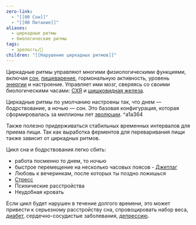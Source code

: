 ```yaml
---
zero-link:
  - "[[00 Сон]]"
  - "[[00 Питание]]"
aliases:
  - циркадные ритмы
  - биологические ритмы
tags:
  - зрелость/🌱
children: "[[Нарушение циркадных ритмов]]"
---
```

Циркадные ритмы управляют многими физиологическими функциями, включая [сон](Сон.md), [пищеварение](Желудочно%20кишечный%20тракт.md), гормональную активность, уровень [энергии](Энергия%20организма.md) и настроение. Управляет ими мозг, сверяясь со своими биологическими часами: [СХЯ](Супрахиазматическое%20ядро.md) и [шишковидная железа](Шишковидная%20железа.md).

Циркадные ритмы по умолчанию настроены так, что днем — бодрствование, а ночью — сон. Это базовая конфигурация, которая сформировалась за миллионы лет [эволюции](Эволюция.md). ^a1a364

Также полезно придерживаться стабильных временных интервалов для приема пищи. Так как выработка ферментов для переваривания пищи также зависит от циркадных ритмов.

Цикл сна и бодрствования легко сбить:
- работа посменно то днем, то ночью
- быстрое перемещение на несколько часовых поясов - [Джетлаг](Джетлаг.md)
- Любовь к вечеринкам, после которых ты поздно ложишься
- [Стресс](Стресс.md)
- Психические расстройства
- Неудобная кровать

Если цикл будет нарушен в течение долгого времени, это может привести к серьезному расстройству сна, спровоцировать набор веса, [диабет](Диабет.md), сердечно-сосудистые заболевания, [депрессию](Депрессия.md).